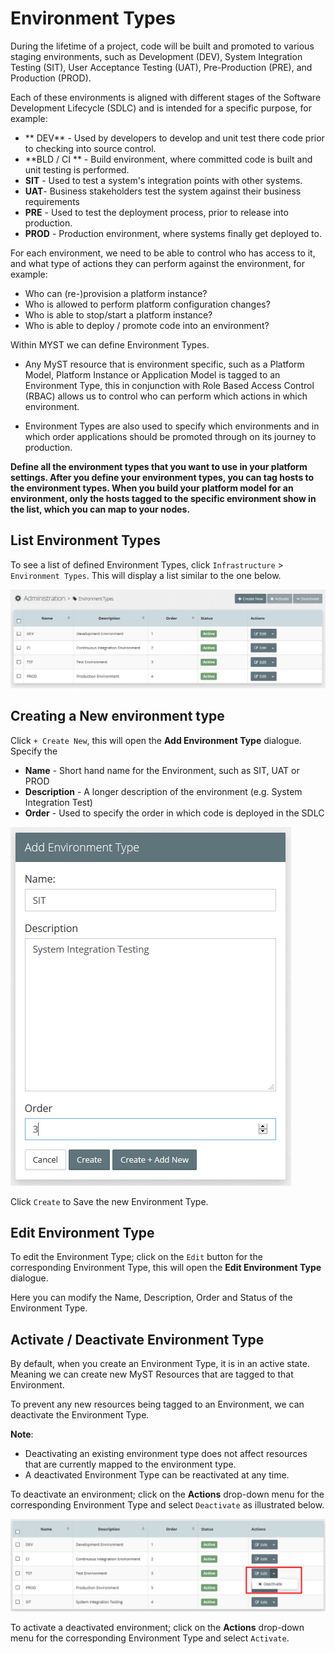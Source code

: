 # Environment Types
During the lifetime of a project, code will be built and promoted to various staging environments, such as Development (DEV), System Integration Testing (SIT), User Acceptance Testing (UAT), Pre-Production (PRE), and Production (PROD).

Each of these environments is aligned with different stages of the Software Development Lifecycle (SDLC) and is intended for a specific purpose, for example:
* ** DEV** - Used by developers to develop and unit test there code prior to checking into source control. 
* **BLD / CI ** - Build environment, where committed code is built and unit testing is performed.
* **SIT** - Used to test a system's integration points with  other systems.
* **UAT**-  Business stakeholders test the system against their  business requirements
* **PRE** - Used to test the deployment process, prior to release into production.
* **PROD** - Production environment, where systems finally get deployed to.

For each environment, we need to be able to control who has access to it, and what type of actions they can perform against the environment, for example:

* Who can (re-)provision a platform instance?
* Who is allowed to perform platform configuration changes?
* Who is able to stop/start a platform instance?
* Who is able to deploy / promote code into an environment?

Within MYST we can define Environment Types. 
* Any MyST resource that is environment specific, such as a Platform Model, Platform Instance or Application Model is tagged to an Environment Type, this in conjunction with Role Based Access Control (RBAC) allows us to control who can perform which actions in which environment.

* Environment Types are also used to specify which environments and in which order applications should be promoted through on its journey to production.

**Define all the environment types that you want to use in your platform settings. After you define your environment types, you can tag hosts to the environment types. When you build your platform model for an environment, only the hosts tagged to the specific environment show in the list, which you can map to your nodes.**

## List Environment Types
To see a list of defined Environment Types, click  `Infrastructure` > `Environment Types`. This will display a list similar to the one below.

![](img/EnvironmentTypeList.PNG)


## Creating a New environment type
Click `+ Create New`, this will open the **Add Environment Type** dialogue. Specify the 

* **Name** - Short hand name for the Environment, such as SIT, UAT or PROD
* **Description** - A longer description of the environment (e.g. System Integration Test)
* **Order** - Used to specify the order in which code is deployed in the SDLC

![](img/EnvironmentTypeAdd.PNG)


Click `Create` to Save the new Environment Type.

## Edit Environment Type
To edit the Environment Type; click on the `Edit` button for the corresponding Environment Type, this will open the **Edit Environment Type** dialogue.

Here you can modify the Name, Description, Order and Status of the Environment Type.

## Activate / Deactivate Environment Type
By default, when you create an Environment Type, it is in an active state. Meaning we can create new MyST Resources that are tagged to that Environment.

To prevent any new resources being tagged to an Environment, we can deactivate the Environment Type.

**Note**: 
* Deactivating an existing environment type does not affect resources that are currently mapped to the environment type.
* A deactivated Environment Type can be reactivated at any time.

To deactivate an environment; click on the  **Actions** drop-down menu for the corresponding Environment Type and select `Deactivate` as illustrated below.

![](img/EnvironmentTypeDeactivate.PNG)

To activate a deactivated environment; click on the  **Actions** drop-down menu for the corresponding Environment Type and select `Activate`.